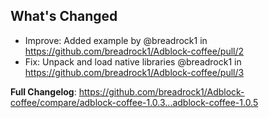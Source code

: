 ## What's Changed
* Improve: Added example by @breadrock1 in https://github.com/breadrock1/Adblock-coffee/pull/2
* Fix: Unpack and load native libraries @breadrock1 in https://github.com/breadrock1/Adblock-coffee/pull/3


**Full Changelog**: https://github.com/breadrock1/Adblock-coffee/compare/adblock-coffee-1.0.3...adblock-coffee-1.0.5